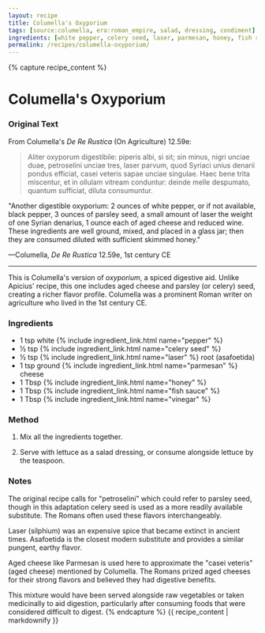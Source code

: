 ```yaml
---
layout: recipe
title: Columella's Oxyporium
tags: [source:columella, era:roman_empire, salad, dressing, condiment]
ingredients: [white pepper, celery seed, laser, parmesan, honey, fish sauce, vinegar]
permalink: /recipes/columella-oxyporium/
---
```


{% capture recipe_content %}
# Columella's Oxyporium

### Original Text
From Columella's *De Re Rustica* (On Agriculture) 12.59e:

> Aliter oxyporum digestibile: piperis albi, si sit; sin minus, nigri unciae duae, petroselini unciae tres, laser parvum, quod Syriaci unius denarii pondus efficiat, casei veteris sapae unciae singulae. Haec bene trita miscentur, et in ollulam vitream conduntur: deinde melle despumato, quantum sufficiat, diluta consumuntur.

"Another digestible oxyporium: 2 ounces of white pepper, or if not available, black pepper, 3 ounces of parsley seed, a small amount of laser the weight of one Syrian denarius, 1 ounce each of aged cheese and reduced wine. These ingredients are well ground, mixed, and placed in a glass jar; then they are consumed diluted with sufficient skimmed honey."

—Columella, *De Re Rustica* 12.59e, 1st century CE

___

This is Columella's version of *oxyporium*, a spiced digestive aid. Unlike Apicius' recipe, this one includes aged cheese and parsley (or celery) seed, creating a richer flavor profile. Columella was a prominent Roman writer on agriculture who lived in the 1st century CE.

### Ingredients
- 1 tsp white {% include ingredient_link.html name="pepper" %}  
- ½ tsp {% include ingredient_link.html name="celery seed" %}  
- ½ tsp {% include ingredient_link.html name="laser" %} root (asafoetida)  
- 1 tsp ground {% include ingredient_link.html name="parmesan" %} cheese  
- 1 Tbsp {% include ingredient_link.html name="honey" %}  
- 1 Tbsp {% include ingredient_link.html name="fish sauce" %}  
- 1 Tbsp {% include ingredient_link.html name="vinegar" %}

### Method
1. Mix all the ingredients together.

2. Serve with lettuce as a salad dressing, or consume alongside lettuce by the teaspoon.

### Notes
The original recipe calls for "petroselini" which could refer to parsley seed, though in this adaptation celery seed is used as a more readily available substitute. The Romans often used these flavors interchangeably.

Laser (silphium) was an expensive spice that became extinct in ancient times. Asafoetida is the closest modern substitute and provides a similar pungent, earthy flavor.

Aged cheese like Parmesan is used here to approximate the "casei veteris" (aged cheese) mentioned by Columella. The Romans prized aged cheeses for their strong flavors and believed they had digestive benefits.

This mixture would have been served alongside raw vegetables or taken medicinally to aid digestion, particularly after consuming foods that were considered difficult to digest.
{% endcapture %}
{{ recipe_content | markdownify }}